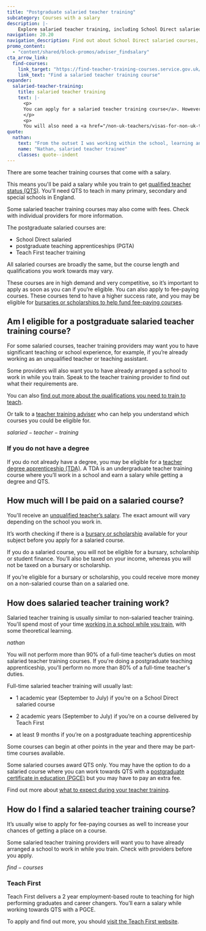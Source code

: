 ```yaml
---
title: "Postgraduate salaried teacher training"
subcategory: Courses with a salary
description: |-
    Explore salaried teacher training, including School Direct salaried courses, postgraduate teaching apprenticeships and training delivered by Teach First.
navigation: 20.20
navigation_description: Find out about School Direct salaried courses, postgraduate teaching apprenticeships and training delivered by Teach First.
promo_content:
  - "content/shared/block-promos/adviser_findsalary"
cta_arrow_link:
  find-courses:
    link_target: "https://find-teacher-training-courses.service.gov.uk/results?funding%5B%5D=salary&funding%5B%5D=apprenticeship&applications_open=true&order=course_name_ascending"
    link_text: "Find a salaried teacher training course"
expander:
  salaried-teacher-training:
    title: salaried teacher training
    text: |-
      <p>
      You can apply for a salaried teacher training course</a>. However, these courses are limited in number and very competitive. On this type of course you can earn money while you train in a school. Some salaried courses may also charge fees.
      </p>
      <p>
      You will also need a <a href="/non-uk-teachers/visas-for-non-uk-trainees">visa or immigration status</a> allowing you to work in the UK.</p>
quote:
  nathan:
    text: "From the outset I was working within the school, learning and training in the classroom whilst being supported by qualified teachers and mentors. This gave me valuable experience of school life and a real feel for school."
    name: "Nathan, salaried teacher trainee"
    classes: quote--indent
---
```


There are some teacher training courses that come with a salary. 

This means you'll be paid a salary while you train to get [qualified teacher status (QTS)](/train-to-be-a-teacher/what-is-qts). You'll need QTS to teach in many primary, secondary and special schools in England. 

Some salaried teacher training courses may also come with fees. Check with individual providers for more information. 

The postgraduate salaried courses are:

* School Direct salaried
* postgraduate teaching apprenticeships (PGTA)
* Teach First teacher training

All salaried courses are broadly the same, but the course length and qualifications you work towards may vary.

These courses are in high demand and very competitive, so it’s important to apply as soon as you can if you’re eligible. You can also apply to fee-paying courses. These courses tend to have a higher success rate, and you may be eligible for [bursaries or scholarships to help fund fee-paying courses](/funding-and-support/scholarships-and-bursaries).

## Am I eligible for a postgraduate salaried teacher training course? 

For some salaried courses, teacher training providers may want you to have significant teaching or school experience, for example, if you’re already working as an unqualified teacher or teaching assistant.  

Some providers will also want you to have already arranged a school to work in while you train. Speak to the teacher training provider to find out what their requirements are. 

You can also [find out more about the qualifications you need to train to teach](/train-to-be-a-teacher/qualifications-you-need-to-teach). 

Or talk to a [teacher training adviser](/teacher-training-advisers) who can help you understand which courses you could be eligible for. 

$salaried-teacher-training$

### If you do not have a degree

If you do not already have a degree, you may be eligible for a [teacher degree apprenticeship (TDA)](/train-to-be-a-teacher/teacher-degree-apprenticeships). A TDA is an undergraduate teacher training course where you’ll work in a school and earn a salary while getting a degree and QTS.

## How much will I be paid on a salaried course? 

You'll receive an [unqualified teacher’s salary](/life-as-a-teacher/pay-and-benefits/teacher-pay). The exact amount will vary depending on the school you work in. 

It’s worth checking if there is a [bursary or scholarship](/funding-and-support/scholarships-and-bursaries) available for your subject before you apply for a salaried course. 

If you do a salaried course, you will not be eligible for a bursary, scholarship or student finance. You’ll also be taxed on your income, whereas you will not be taxed on a bursary or scholarship. 

If you’re eligible for a bursary or scholarship, you could receive more money on a non-salaried course than on a salaried one. 

## How does salaried teacher training work? 

Salaried teacher training is usually similar to non-salaried teacher training. You'll spend most of your time [working in a school while you train](/train-to-be-a-teacher/school-placements), with some theoretical learning.

$nathan$

You will not perform more than 90% of a full-time teacher’s duties on most salaried teacher training courses. If you're doing a postgraduate teaching apprenticeship, you'll perform no more than 80% of a full-time teacher's duties. 

Full-time salaried teacher training will usually last: 

* 1 academic year (September to July) if you’re on a School Direct salaried course 

* 2 academic years (September to July) if you’re on a course delivered by Teach First 

* at least 9 months if you’re on a postgraduate teaching apprenticeship

Some courses can begin at other points in the year and there may be part-time courses available. 

Some salaried courses award QTS only. You may have the option to do a salaried course where you can work towards QTS with a [postgraduate certificate in education (PGCE)](/train-to-be-a-teacher/what-is-a-pgce) but you may have to pay an extra fee. 

Find out more about [what to expect during your teacher training](/train-to-be-a-teacher/initial-teacher-training). 

## How do I find a salaried teacher training course? 

It’s usually wise to apply for fee-paying courses as well to increase your chances of getting a place on a course.

Some salaried teacher training providers will want you to have already arranged a school to work in while you train. Check with providers before you apply.

$find-courses$

### Teach First 

Teach First delivers a 2 year employment-based route to teaching for high performing graduates and career changers. You’ll earn a salary while working towards QTS with a PGCE. 

To apply and find out more, you should [visit the Teach First website](https://www.teachfirst.org.uk/).
